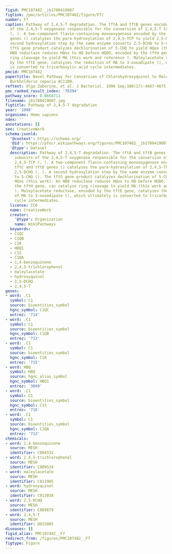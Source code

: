 ```yaml
---
figid: PMC107482__jb1780419007
figlink: /pmc/articles/PMC107482/figure/F7/
number: F7
caption: Pathway of 2,4,5-T degradation. The tftA and tftB genes encode two subunits
  of the 2,4,5-T oxygenase responsible for the conversion of 2,4,5-T to 2,4,5-TCP
  (, ). A two-component flavin-containing monooxygenase encoded by the tftC and tftD
  genes () catalyzes the para-hydroxylation of 2,4,5-TCP to yield 2,5-DCHQ (, ). A
  second hydroxylation step by the same enzyme converts 2,5-DCHQ to 5-CHQ (). The
  tftG gene product catalyzes dechlorination of 5-CHQ to yield HQox (this work). An
  HBQ reductase reduces HQox to HQ before HQDO, encoded by the tftH gene, can catalyze
  ring cleavage to yield MA (this work and reference ). Maleylacetate reductase, encoded
  by the tftE gene, catalyzes the reduction of MA to 3-oxoadipate (), which ultimately
  is converted to tricarboxylic acid cycle intermediates.
pmcid: PMC107482
papertitle: Novel Pathway for Conversion of Chlorohydroxyquinol to Maleylacetate in
  Burkholderia cepacia AC1100.
reftext: Olga Zaborina, et al. J Bacteriol. 1998 Sep;180(17):4667-4675.
pmc_ranked_result_index: '76394'
pathway_score: 0.8658711
filename: jb1780419007.jpg
figtitle: Pathway of 2,4,5-T degradation
year: '1998'
organisms: Homo sapiens
ndex: ''
annotations: []
seo: CreativeWork
schema-jsonld:
  '@context': https://schema.org/
  '@id': https://pfocr.wikipathways.org/figures/PMC107482__jb1780419007.html
  '@type': Dataset
  description: Pathway of 2,4,5-T degradation. The tftA and tftB genes encode two
    subunits of the 2,4,5-T oxygenase responsible for the conversion of 2,4,5-T to
    2,4,5-TCP (, ). A two-component flavin-containing monooxygenase encoded by the
    tftC and tftD genes () catalyzes the para-hydroxylation of 2,4,5-TCP to yield
    2,5-DCHQ (, ). A second hydroxylation step by the same enzyme converts 2,5-DCHQ
    to 5-CHQ (). The tftG gene product catalyzes dechlorination of 5-CHQ to yield
    HQox (this work). An HBQ reductase reduces HQox to HQ before HQDO, encoded by
    the tftH gene, can catalyze ring cleavage to yield MA (this work and reference
    ). Maleylacetate reductase, encoded by the tftE gene, catalyzes the reduction
    of MA to 3-oxoadipate (), which ultimately is converted to tricarboxylic acid
    cycle intermediates.
  license: CC0
  name: CreativeWork
  creator:
    '@type': Organization
    name: WikiPathways
  keywords:
  - C1QC
  - C1QB
  - C1R
  - HBQ1
  - C1S
  - C1QA
  - 1,4-benzoquinone
  - 2,4,5-trichlorophenol
  - maleylacetate
  - hydroxyquinol
  - 2,5-DCHQ
  - 2,4,5-T
genes:
- word: .C1
  symbol: C1
  source: bioentities_symbol
  hgnc_symbol: C1QC
  entrez: '714'
- word: .C1
  symbol: C1
  source: bioentities_symbol
  hgnc_symbol: C1QB
  entrez: '713'
- word: .C1
  symbol: C1
  source: bioentities_symbol
  hgnc_symbol: C1R
  entrez: '715'
- word: HBQ
  symbol: HBQ
  source: hgnc_alias_symbol
  hgnc_symbol: HBQ1
  entrez: '3049'
- word: .C1
  symbol: C1
  source: bioentities_symbol
  hgnc_symbol: C1S
  entrez: '716'
- word: .C1
  symbol: C1
  source: bioentities_symbol
  hgnc_symbol: C1QA
  entrez: '712'
chemicals:
- word: 1,4-benzoquinone
  source: MESH
  identifier: C004532
- word: 2,4,5-trichlorophenol
  source: MESH
  identifier: C009534
- word: maleylacetate
  source: MESH
  identifier: C011905
- word: hydroxyquinol
  source: MESH
  identifier: C013038
- word: 2,5-DCHQ
  source: MESH
  identifier: C069879
- word: 2,4,5-T
  source: MESH
  identifier: D015085
diseases: []
figid_alias: PMC107482__F7
redirect_from: /figures/PMC107482__F7
figtype: Figure
---
```

